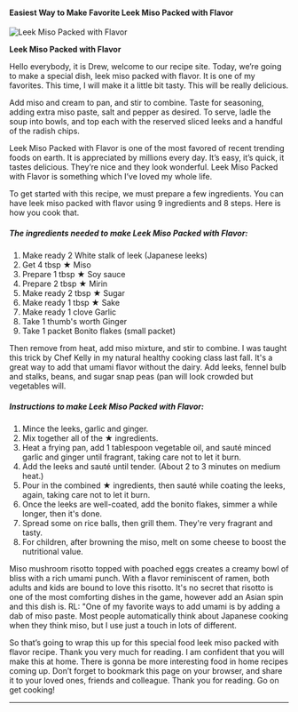             

#### Easiest Way to Make Favorite Leek Miso Packed with Flavor

![Leek Miso Packed with Flavor](https://img-global.cpcdn.com/recipes/5596939983781888/751x532cq70/leek-miso-packed-with-flavor-recipe-main-photo.jpg)

**Leek Miso Packed with Flavor**

Hello everybody, it is Drew, welcome to our recipe site. Today, we’re going to make a special dish, leek miso packed with flavor. It is one of my favorites. This time, I will make it a little bit tasty. This will be really delicious.

Add miso and cream to pan, and stir to combine. Taste for seasoning, adding extra miso paste, salt and pepper as desired. To serve, ladle the soup into bowls, and top each with the reserved sliced leeks and a handful of the radish chips.

Leek Miso Packed with Flavor is one of the most favored of recent trending foods on earth. It is appreciated by millions every day. It’s easy, it’s quick, it tastes delicious. They’re nice and they look wonderful. Leek Miso Packed with Flavor is something which I’ve loved my whole life.

To get started with this recipe, we must prepare a few ingredients. You can have leek miso packed with flavor using 9 ingredients and 8 steps. Here is how you cook that.

##### The ingredients needed to make Leek Miso Packed with Flavor:

1.  Make ready 2 White stalk of leek (Japanese leeks)
2.  Get 4 tbsp ★ Miso
3.  Prepare 1 tbsp ★ Soy sauce
4.  Prepare 2 tbsp ★ Mirin
5.  Make ready 2 tbsp ★ Sugar
6.  Make ready 1 tbsp ★ Sake
7.  Make ready 1 clove Garlic
8.  Take 1 thumb's worth Ginger
9.  Take 1 packet Bonito flakes (small packet)

Then remove from heat, add miso mixture, and stir to combine. I was taught this trick by Chef Kelly in my natural healthy cooking class last fall. It's a great way to add that umami flavor without the dairy. Add leeks, fennel bulb and stalks, beans, and sugar snap peas (pan will look crowded but vegetables will.

##### Instructions to make Leek Miso Packed with Flavor:

1.  Mince the leeks, garlic and ginger.
2.  Mix together all of the ★ ingredients.
3.  Heat a frying pan, add 1 tablespoon vegetable oil, and sauté minced garlic and ginger until fragrant, taking care not to let it burn.
4.  Add the leeks and sauté until tender. (About 2 to 3 minutes on medium heat.)
5.  Pour in the combined ★ ingredients, then sauté while coating the leeks, again, taking care not to let it burn.
6.  Once the leeks are well-coated, add the bonito flakes, simmer a while longer, then it's done.
7.  Spread some on rice balls, then grill them. They're very fragrant and tasty.
8.  For children, after browning the miso, melt on some cheese to boost the nutritional value.

Miso mushroom risotto topped with poached eggs creates a creamy bowl of bliss with a rich umami punch. With a flavor reminiscent of ramen, both adults and kids are bound to love this risotto. It's no secret that risotto is one of the most comforting dishes in the game, however add an Asian spin and this dish is. RL: "One of my favorite ways to add umami is by adding a dab of miso paste. Most people automatically think about Japanese cooking when they think miso, but I use just a touch in lots of different.

So that’s going to wrap this up for this special food leek miso packed with flavor recipe. Thank you very much for reading. I am confident that you will make this at home. There is gonna be more interesting food in home recipes coming up. Don’t forget to bookmark this page on your browser, and share it to your loved ones, friends and colleague. Thank you for reading. Go on get cooking!

* * *